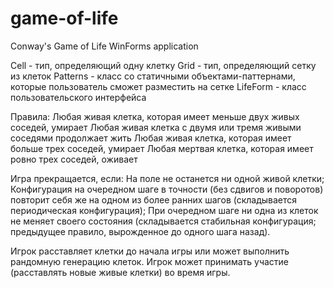 # game-of-life
Conway's Game of Life WinForms application

Cell - тип, определяющий одну клетку
Grid - тип, определяющий сетку из клеток
Patterns - класс со статичными объектами-паттернами, которые пользователь сможет разместить на сетке
LifeForm - класс пользовательского интерфейса

Правила:
Любая живая клетка, которая имеет меньше двух живых соседей, умирает
Любая живая клетка с двумя или тремя живыми соседями продолжает жить
Любая живая клетка, которая имеет больше трех соседей, умирает
Любая мертвая клетка, которая имеет ровно трех соседей, оживает

Игра прекращается, если:
На поле не останется ни одной живой клетки;
Конфигурация на очередном шаге в точности (без сдвигов и поворотов) повторит себя же на одном из более ранних шагов (складывается периодическая конфигурация);
При очередном шаге ни одна из клеток не меняет своего состояния (складывается стабильная конфигурация; предыдущее правило, вырожденное до одного шага назад).

Игрок расставляет клетки до начала игры или может выполнить рандомную генерацию клеток. Игрок может принимать участие (расставлять новые живые клетки) во время игры.
